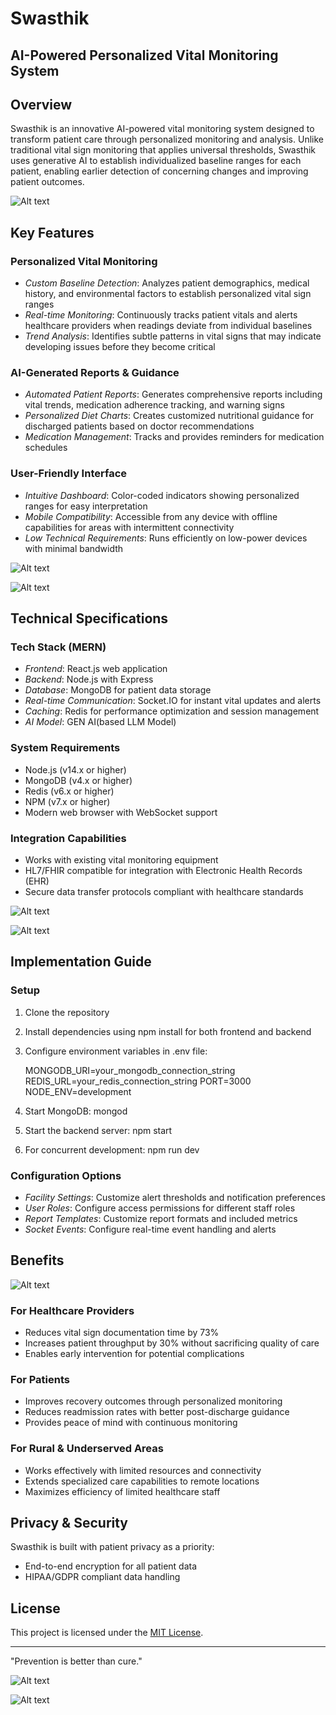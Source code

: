 # Swasthik

## AI-Powered Personalized Vital Monitoring System

## Overview

Swasthik is an innovative AI-powered vital monitoring system designed to transform patient care through personalized monitoring and analysis. Unlike traditional vital sign monitoring that applies universal thresholds, Swasthik uses generative AI to establish individualized baseline ranges for each patient, enabling earlier detection of concerning changes and improving patient outcomes.

![Alt text](images/1.png)

## Key Features

### Personalized Vital Monitoring

- _Custom Baseline Detection_: Analyzes patient demographics, medical history, and environmental factors to establish personalized vital sign ranges
- _Real-time Monitoring_: Continuously tracks patient vitals and alerts healthcare providers when readings deviate from individual baselines
- _Trend Analysis_: Identifies subtle patterns in vital signs that may indicate developing issues before they become critical

### AI-Generated Reports & Guidance

- _Automated Patient Reports_: Generates comprehensive reports including vital trends, medication adherence tracking, and warning signs
- _Personalized Diet Charts_: Creates customized nutritional guidance for discharged patients based on doctor recommendations
- _Medication Management_: Tracks and provides reminders for medication schedules

### User-Friendly Interface

- _Intuitive Dashboard_: Color-coded indicators showing personalized ranges for easy interpretation
- _Mobile Compatibility_: Accessible from any device with offline capabilities for areas with intermittent connectivity
- _Low Technical Requirements_: Runs efficiently on low-power devices with minimal bandwidth

![Alt text](images/2.png)

![Alt text](images/3.png)

## Technical Specifications

### Tech Stack (MERN)

- _Frontend_: React.js web application
- _Backend_: Node.js with Express
- _Database_: MongoDB for patient data storage
- _Real-time Communication_: Socket.IO for instant vital updates and alerts
- _Caching_: Redis for performance optimization and session management
- _AI Model_: GEN AI(based LLM Model)

### System Requirements

- Node.js (v14.x or higher)
- MongoDB (v4.x or higher)
- Redis (v6.x or higher)
- NPM (v7.x or higher)
- Modern web browser with WebSocket support

### Integration Capabilities

- Works with existing vital monitoring equipment
- HL7/FHIR compatible for integration with Electronic Health Records (EHR)
- Secure data transfer protocols compliant with healthcare standards

![Alt text](images/4.png)

![Alt text](images/5.png)

## Implementation Guide

### Setup

1. Clone the repository
2. Install dependencies using npm install for both frontend and backend
3. Configure environment variables in .env file:

   MONGODB_URI=your_mongodb_connection_string
   REDIS_URL=your_redis_connection_string
   PORT=3000
   NODE_ENV=development

4. Start MongoDB: mongod
5. Start the backend server: npm start
6. For concurrent development: npm run dev

### Configuration Options

- _Facility Settings_: Customize alert thresholds and notification preferences
- _User Roles_: Configure access permissions for different staff roles
- _Report Templates_: Customize report formats and included metrics
- _Socket Events_: Configure real-time event handling and alerts

## Benefits

![Alt text](images/6.png)

### For Healthcare Providers

- Reduces vital sign documentation time by 73%
- Increases patient throughput by 30% without sacrificing quality of care
- Enables early intervention for potential complications

### For Patients

- Improves recovery outcomes through personalized monitoring
- Reduces readmission rates with better post-discharge guidance
- Provides peace of mind with continuous monitoring


### For Rural & Underserved Areas

- Works effectively with limited resources and connectivity
- Extends specialized care capabilities to remote locations
- Maximizes efficiency of limited healthcare staff

## Privacy & Security

Swasthik is built with patient privacy as a priority:

- End-to-end encryption for all patient data
- HIPAA/GDPR compliant data handling

## License

This project is licensed under the [MIT License](LICENSE.md).

---

"Prevention is better than cure."

![Alt text](images/7.png)

![Alt text](images/8.png)

